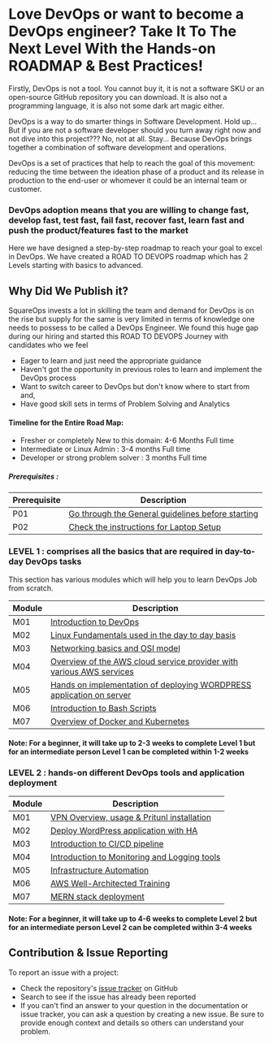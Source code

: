 # Love DevOps or want to become a DevOps engineer? Take It To The Next Level With the Hands-on ROADMAP & Best Practices! 

Firstly, DevOps is not a tool. You cannot buy it, it is not a software SKU or an open-source GitHub repository you can download. It is also not a programming language, it is also not some dark art magic either.

DevOps is a way to do smarter things in Software Development. Hold up... But if you are not a software developer should you turn away right now and not dive into this project??? No, not at all. Stay... Because DevOps brings together a combination of software development and operations. 

DevOps is a set of practices that help to reach the goal of this movement: reducing the time between the ideation phase of a product and its release in production to the end-user or whomever it could be an internal team or customer.

### DevOps adoption means that you are willing to change fast, develop fast, test fast, fail fast, recover fast, learn fast and push the product/features fast to the market

Here we have designed a step-by-step roadmap to reach your goal to excel in DevOps. We have created a ROAD TO DEVOPS roadmap which has 2 Levels starting with basics to advanced. 

## Why Did We Publish it?

SquareOps invests a lot in skilling the team and demand for DevOps is on the rise but supply for the same is very limited in terms of knowledge one needs to possess to be called a DevOps Engineer. We found this huge gap during our hiring and started this ROAD TO DEVOPS Journey with candidates who we feel 
- Eager to learn and just need the appropriate guidance 
- Haven't got the opportunity in previous roles to learn and implement the DevOps process
- Want to switch career to DevOps but don't know where to start from and, 
- Have good skill sets in terms of Problem Solving and Analytics 

#### Timeline for the Entire Road Map:
- Fresher or completely New to this domain: 4-6 Months Full time 
- Intermediate or Linux Admin : 3-4 months Full time 
- Developer or strong problem solver :  3 months Full time 

##### Prerequisites :
| Prerequisite |   Description  |
|---------|----------------|
|  P01    | [Go through the General guidelines before starting ](GeneralGuidelines.md)  |
|  P02    | [Check the instructions for Laptop Setup](LaptopSetupInstructions.md) |

### LEVEL 1 : comprises all the basics that are required in day-to-day DevOps tasks 

This section has various modules which will help you to learn DevOps Job from scratch.

| Module |   Description  |
|---------|----------------|
|  M01    | [Introduction to DevOps ](Level-1/M1-IntroductionToDevops)  |
|  M02    | [Linux Fundamentals used in the day to day basis ](M2-LinuxFundamentals)  |
|  M03    | [Networking basics and OSI model ](M3-Networking)  |
|  M04    | [Overview of the AWS cloud service provider with various AWS services ](M4-AWSBasics)  |
|  M05    | [Hands on implementation of deploying WORDPRESS application on server ](M4-WebApp2Tier)  |
|  M06    | [Introduction to Bash Scripts ](M6-Bashscripts)  |
|  M07    | [Overview of Docker and Kubernetes   ](M7-Containerization)  |

#### Note: For a beginner, it will take up to 2-3 weeks to complete Level 1 but for an intermediate person Level 1 can be completed within 1-2 weeks  

### LEVEL 2 : hands-on different DevOps tools and application deployment  

| Module |   Description  |
|---------|----------------|
|  M01    | [VPN Overview, usage & Pritunl installation](M1-VPN)  |
|  M02    | [Deploy WordPress application with HA](https://github.com/maithelys/rtd/tree/main/Level-2/M2-WebApp2TierHA)  |
|  M03    | [Introduction to CI/CD pipeline](https://github.com/maithelys/rtd/tree/main/Level-2/M3-CI-CD)  |
|  M04    | [Introduction to Monitoring and Logging tools](https://github.com/maithelys/rtd/blob/main/Level-2/M4-Observability)  |
|  M05    | [Infrastructure Automation](https://github.com/maithelys/rtd/tree/main/Level-2/M5-InfraAutomation)  |
|  M06    | [AWS Well-Architected Training](https://github.com/maithelys/rtd/tree/main/Level-2/M6-WellArchitectedTraining)  |
|  M07    | [MERN stack deployment ](https://github.com/maithelys/rtd/blob/main/Level-2/M7-WebApp3Tier-MERN)  |


#### Note: For a beginner, it will take up to 4-6 weeks to complete Level 2 but for an intermediate person Level 2 can be completed within 3-4 weeks  

## Contribution & Issue Reporting

To report an issue with a project:

- Check the repository's [issue tracker](https://github.com/squareops/road-to-devops/issues) on GitHub
- Search to see if the issue has already been reported
- If you can't find an answer to your question in the documentation or issue tracker, you can ask a question by creating a new issue. Be sure to provide enough context and details so others can understand your problem.
